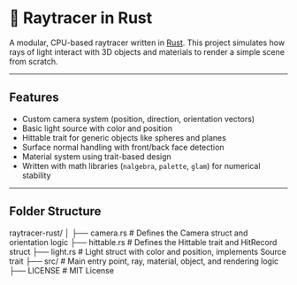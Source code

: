 # 🌄 Raytracer in Rust

A modular, CPU-based raytracer written in [Rust](https://www.rust-lang.org/). This project simulates how rays of light interact with 3D objects and materials to render a simple scene from scratch.


---

## Features

-  Custom camera system (position, direction, orientation vectors)
-  Basic light source with color and position
-  Hittable trait for generic objects like spheres and planes
-  Surface normal handling with front/back face detection
-  Material system using trait-based design
-  Written with math libraries (`nalgebra`, `palette`, `glam`) for numerical stability

---

##  Folder Structure

raytracer-rust/
│
├── camera.rs # Defines the Camera struct and orientation logic
├── hittable.rs # Defines the Hittable trait and HitRecord struct
├── light.rs # Light struct with color and position, implements Source trait
├── src/ # Main entry point, ray, material, object, and rendering logic
├── LICENSE # MIT License
